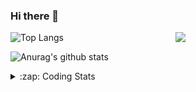 ### Hi there 👋

<!--
**tao8687/tao8687** is a ✨ _special_ ✨ repository because its `README.md` (this file) appears on your GitHub profile.

Here are some ideas to get you started:

- 🔭 I’m currently working on ...
- 🌱 I’m currently learning ...
- 👯 I’m looking to collaborate on ...
- 🤔 I’m looking for help with ...
- 💬 Ask me about ...
- 📫 How to reach me: ...
- 😄 Pronouns: ...
- ⚡ Fun fact: ...
-->

<img align='right' src="https://media.giphy.com/media/M9gbBd9nbDrOTu1Mqx/giphy.gif" width="240">

  
![Top Langs](https://github-readme-stats.vercel.app/api/top-langs/?username=tao8687&layout=compact&title_color=23238E&text_color=A67D3D)

![Anurag's github stats](https://github-readme-stats.vercel.app/api?username=tao8687&show_icons=true&&text_color=A67D3D&title_color=23238E&show_icons=false&count_private=true&hide=stars)

<details>
  <summary>:zap: Coding Stats</summary>
  <br>
    
<!--START_SECTION:waka-->
![Code Time](http://img.shields.io/badge/Code%20Time-2%2C099%20hrs%2010%20mins-blue)

![Profile Views](http://img.shields.io/badge/Profile%20Views-2-blue)

**🐱 My GitHub Data** 

> 📦 1.5 MB Used in GitHub's Storage 
 > 
> 🏆 200 Contributions in the Year 2025
 > 
> 🚫 Not Opted to Hire
 > 
> 📜 63 Public Repositories 
 > 
> 🔑 24 Private Repositories 
 > 
**I'm an Early 🐤** 

```text
🌞 Morning                1802 commits        ██████████████████████░░░   89.43 % 
🌆 Daytime                90 commits          █░░░░░░░░░░░░░░░░░░░░░░░░   04.47 % 
🌃 Evening                119 commits         █░░░░░░░░░░░░░░░░░░░░░░░░   05.91 % 
🌙 Night                  4 commits           ░░░░░░░░░░░░░░░░░░░░░░░░░   00.20 % 
```
📅 **I'm Most Productive on Wednesday** 

```text
Monday                   289 commits         ████░░░░░░░░░░░░░░░░░░░░░   14.34 % 
Tuesday                  275 commits         ███░░░░░░░░░░░░░░░░░░░░░░   13.65 % 
Wednesday                346 commits         ████░░░░░░░░░░░░░░░░░░░░░   17.17 % 
Thursday                 270 commits         ███░░░░░░░░░░░░░░░░░░░░░░   13.40 % 
Friday                   286 commits         ████░░░░░░░░░░░░░░░░░░░░░   14.19 % 
Saturday                 279 commits         ███░░░░░░░░░░░░░░░░░░░░░░   13.85 % 
Sunday                   270 commits         ███░░░░░░░░░░░░░░░░░░░░░░   13.40 % 
```


📊 **This Week I Spent My Time On** 

```text
🕑︎ Time Zone: Asia/Shanghai

💬 Programming Languages: 
XML                      2 hrs 35 mins       █████████░░░░░░░░░░░░░░░░   36.44 % 
CMake                    1 hr 30 mins        █████░░░░░░░░░░░░░░░░░░░░   21.22 % 
YAML                     54 mins             ███░░░░░░░░░░░░░░░░░░░░░░   12.67 % 
C++                      35 mins             ██░░░░░░░░░░░░░░░░░░░░░░░   08.31 % 
Markdown                 33 mins             ██░░░░░░░░░░░░░░░░░░░░░░░   07.76 % 

🔥 Editors: 
VS Code                  7 hrs 7 mins        █████████████████████████   100.00 % 

🐱‍💻 Projects: 
src                      1 hr 33 mins        █████░░░░░░░░░░░░░░░░░░░░   21.87 % 
Creating-2D-laser-slam-fr1 hr 25 mins        █████░░░░░░░░░░░░░░░░░░░░   19.94 % 
mvsim                    1 hr                ████░░░░░░░░░░░░░░░░░░░░░   14.03 % 
als_ros                  48 mins             ███░░░░░░░░░░░░░░░░░░░░░░   11.26 % 
yunji                    39 mins             ██░░░░░░░░░░░░░░░░░░░░░░░   09.11 % 

💻 Operating System: 
Linux                    7 hrs 7 mins        █████████████████████████   100.00 % 
```

**I Mostly Code in C++** 

```text
C++                      11 repos            ████████░░░░░░░░░░░░░░░░░   33.33 % 
Python                   8 repos             ██████░░░░░░░░░░░░░░░░░░░   24.24 % 
JavaScript               2 repos             ██░░░░░░░░░░░░░░░░░░░░░░░   06.06 % 
Batchfile                1 repo              █░░░░░░░░░░░░░░░░░░░░░░░░   03.03 % 
HTML                     1 repo              █░░░░░░░░░░░░░░░░░░░░░░░░   03.03 % 
```



**Timeline**

![Lines of Code chart](https://raw.githubusercontent.com/tao8687/tao8687/master/assets/bar_graph.png)


 Last Updated on 18/07/2025 02:07:22 UTC
<!--END_SECTION:waka-->
</details>
